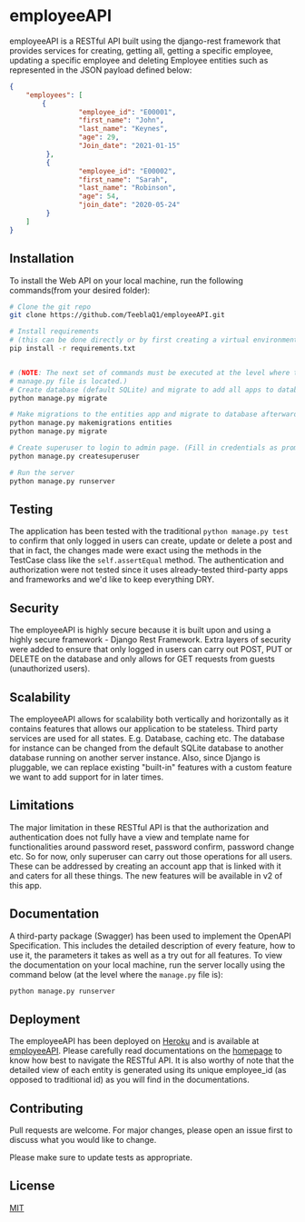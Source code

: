 # employeeAPI

employeeAPI is a RESTful API built using the django-rest framework that provides services for creating, getting all, getting a specific
employee, updating a specific employee and deleting Employee entities such as represented in the JSON payload defined below:
```JSON
{
    "employees": [
        {
                 "employee_id": "E00001",
                 "first_name": "John",
                 "last_name": "Keynes",
                 "age": 29,
                 "Join_date": "2021-01-15"
         },
         {
                 "employee_id": "E00002",
                 "first_name": "Sarah",
                 "last_name": "Robinson",
                 "age": 54,
                 "join_date": "2020-05-24"
         }
    ]
}
```
## Installation

To install the Web API on your local machine, run the following commands(from your desired folder):
```bash
# Clone the git repo
git clone https://github.com/TeeblaQ1/employeeAPI.git

# Install requirements 
# (this can be done directly or by first creating a virtual environment)
pip install -r requirements.txt


# (NOTE: The next set of commands must be executed at the level where the \
# manage.py file is located.)
# Create database (default SQLite) and migrate to add all apps to database
python manage.py migrate

# Make migrations to the entities app and migrate to database afterwards
python manage.py makemigrations entities
python manage.py migrate

# Create superuser to login to admin page. (Fill in credentials as prompted)
python manage.py createsuperuser

# Run the server
python manage.py runserver
```

## Testing

The application has been tested with the traditional ```python manage.py test``` to confirm that only logged in users can create, update or delete a post and that in fact, the changes made were exact using the methods in the TestCase class like the ```self.assertEqual``` method. 
The authentication and authorization were not tested since it uses already-tested third-party apps and frameworks and we'd like to keep everything DRY.

## Security

The employeeAPI is highly secure because it is built upon and using a highly secure framework - Django Rest Framework. Extra layers of security were added to ensure that only logged in users can carry out POST, PUT or DELETE on the database and only allows for GET requests from guests (unauthorized users).

## Scalability

The employeeAPI allows for scalability both vertically and horizontally as it contains features that allows our application to be stateless. Third party services are used for all states. E.g. Database, caching etc. The database for instance can be changed from the default SQLite database to another database running on another server instance.  Also, since Django is pluggable, we can replace existing "built-in" features with a custom feature we want to add support for in later times.

## Limitations

The major limitation in these RESTful API is that the authorization and authentication does not fully have a view and template name for functionalities around password reset, password confirm, password change etc. So for now, only superuser can carry out those operations for all users. These can be addressed by creating an account app that is linked with it and caters for all these things. The new features will be available in v2 of this app.

## Documentation

A third-party package (Swagger) has been used to implement the OpenAPI Specification. This includes the detailed description of every feature, how to use it, the parameters it takes as well as a try out for all features. To view the documentation on your local machine, run the server locally using the command below (at the level where the ```manage.py``` file is):
```bash
python manage.py runserver
```

## Deployment

The employeeAPI has been deployed on [Heroku](https://heroku.com) and is available at [employeeAPI](https://employeewebapi.herokuapp.com/).
Please carefully read documentations on the [homepage](https://employeewebapi.herokuapp.com/) to know how best to navigate the RESTful API.
It is also worthy of note that the detailed view of each entity is generated using its unique employee_id (as opposed to traditional id) as you will find in the documentations.

## Contributing
Pull requests are welcome. For major changes, please open an issue first to discuss what you would like to change.

Please make sure to update tests as appropriate.

## License
[MIT](https://choosealicense.com/licenses/mit/)
